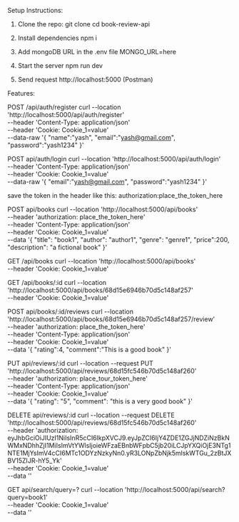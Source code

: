 Setup Instructions:

1. Clone the repo:
   git clone <your-repo-link>
   cd book-review-api

2. Install dependencies
   npm i

3. Add mongoDB URL in the .env file
   MONGO_URL=here

4. Start the server
   npm run dev

5. Send request
   http://localhost:5000 (Postman)

Features:

POST /api/auth/register
curl --location 'http://localhost:5000/api/auth/register' \
--header 'Content-Type: application/json' \
--header 'Cookie: Cookie_1=value' \
--data-raw '{
"name":"yash",
"email":"yash@gmail.com",
"password":"yash1234"
}'

POST api/auth/login
curl --location 'http://localhost:5000/api/auth/login' \
--header 'Content-Type: application/json' \
--header 'Cookie: Cookie_1=value' \
--data-raw '{
"email":"yash@gmail.com",
"password":"yash1234"
}'

save the token in the header like this:
authorization:place_the_token_here

POST api/books
curl --location 'http://localhost:5000/api/books' \
--header 'authorization: place_the_token_here' \
--header 'Content-Type: application/json' \
--header 'Cookie: Cookie_1=value' \
--data '{
"title": "book1",
"author": "author1",
"genre": "genre1",
"price":200,
"description": "a fictional book"
}'

GET /api/books
curl --location 'http://localhost:5000/api/books' \
--header 'Cookie: Cookie_1=value'

GET /api/books/:id
curl --location 'http://localhost:5000/api/books/68d15e6946b70d5c148af257' \
--header 'Cookie: Cookie_1=value'

POST api/books/:id/reviews
curl --location 'http://localhost:5000/api/books/68d15e6946b70d5c148af257/review' \
--header 'authorization: place_the_token_here' \
--header 'Content-Type: application/json' \
--header 'Cookie: Cookie_1=value' \
--data '{
"rating":4,
"comment":"This is a good book"
}'

PUT api/reviews/:id
curl --location --request PUT 'http://localhost:5000/api/reviews/68d15fc546b70d5c148af260' \
--header 'authorization: place_tour_token_here' \
--header 'Content-Type: application/json' \
--header 'Cookie: Cookie_1=value' \
--data '{
"rating": "5",
"comment": "this is a very good book"
}'

DELETE api/reviews/:id
curl --location --request DELETE 'http://localhost:5000/api/reviews/68d15fc546b70d5c148af260' \
--header 'authorization: eyJhbGciOiJIUzI1NiIsInR5cCI6IkpXVCJ9.eyJpZCI6IjY4ZDE1ZGJjNDZiNzBkNWMxNDhhZjI1MiIsImVtYWlsIjoieWFzaEBnbWFpbC5jb20iLCJpYXQiOjE3NTg1NTE1MjYsImV4cCI6MTc1ODYzNzkyNn0.yR3LONpZbNjk5mlskWTGu_2zBtJXBV15ZIJR-hY5_Yk' \
--header 'Cookie: Cookie_1=value' \
--data ''

GET api/search/query=?
curl --location 'http://localhost:5000/api/search?query=book1' \
--header 'Cookie: Cookie_1=value' \
--data ''
